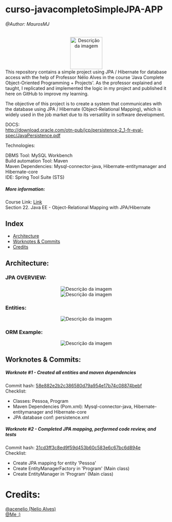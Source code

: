 # curso-javacompletoSimpleJPA-APP


###### @Author: MaurosMJ
<div style="text-align:center;">
    <img src="https://hibernate.org/images/hibernate-logo.svg" alt="Descrição da imagem" width="100" height="100">
</div>
This repository contains a simple project using JPA / Hibernate for database access with the help of Professor Nélio Alves in the course 'Java Complete Object-Oriented Programming + Projects'. As the professor explained and taught, I replicated and implemented the logic in my project and published it here on GitHub to improve my learning.  
  
The objective of this project is to create a system that communicates with the database using JPA / Hibernate (Object-Relational Mapping), which is widely used in the job market due to its versatility in software development.

DOCS:  
http://download.oracle.com/otn-pub/jcp/persistence-2_1-fr-eval-spec/JavaPersistence.pdf

Technologies:

DBMS Tool: MySQL Workbench  
Build automation Tool: Maven  
Maven Dependencies: Mysql-connector-java, Hibernate-entitymanager and Hibernate-core  
IDE: Spring Tool Suite (STS)

##### More information:
Course Link: [Link](https://www.udemy.com/course/java-curso-completo)  
Section 22. Java EE - Object-Relational Mapping with JPA/Hibernate

## Index

- [Architecture](#architecture-1)
- [Worknotes & Commits](#Worknotes&Commits)
- [Credits](#Credits)

## Architecture:

### JPA OVERVIEW:

<div style="text-align:center;">
    <img src="https://imgur.com/S0jtibK.png" alt="Descrição da imagem">
</div>

<div style="text-align:center;">
    <img src="https://imgur.com/S0jtibK.png" alt="Descrição da imagem">
</div>

### Entities:  

<div style="text-align:center;">
    <img src="https://imgur.com/zPV7wm7.png" alt="Descrição da imagem">
</div>

### ORM Example: 

<div style="text-align:center;">
    <img src="https://imgur.com/08fuxl1.png" alt="Descrição da imagem">
</div>

## Worknotes & Commits:

##### Worknote #1 - Created all entities and maven dependencies
Commit hash: [58e882e2b2c386580d79a954e17b74c08874bebf](https://github.com/MaurosMJ/curso-javacompletoSimpleJPA-APP/commit/58e882e2b2c386580d79a954e17b74c08874bebf)  
Checklist:
* Classes: Pessoa, Program 
* Maven Dependencies (Pom.xml): Mysql-connector-java, Hibernate-entitymanager and Hibernate-core  
* JPA database conf: persistence.xml

##### Worknote #2 - Completed JPA mapping, performed code review, and tests
Commit hash: [31cd3ff3c8ed9f59d453b60c583e6c67bc6d894e](https://github.com/MaurosMJ/curso-javacompletoSimpleJPA-APP/commit/31cd3ff3c8ed9f59d453b60c583e6c67bc6d894e)  
Checklist:
* Create JPA mapping for entity 'Pessoa'
* Create EntityManagerFactory in 'Program' (Main class)
* Create EntityManager in 'Program' (Main class)

# Credits:
[@acenelio (Nelio Alves)](https://github.com/acenelio)  
[@Me :)](https://github.com/MaurosMJ)
